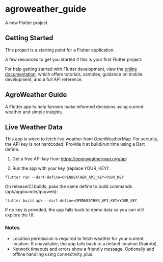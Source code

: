 # agroweather_guide

A new Flutter project.

## Getting Started

This project is a starting point for a Flutter application.

A few resources to get you started if this is your first Flutter project:


For help getting started with Flutter development, view the
[online documentation](https://docs.flutter.dev/), which offers tutorials,
samples, guidance on mobile development, and a full API reference.

## AgroWeather Guide

A Flutter app to help farmers make informed decisions using current weather and simple insights.

## Live Weather Data

This app is wired to fetch live weather from OpenWeatherMap. For security, the API key is not hardcoded. Provide it at build/run time using a Dart define:

1) Get a free API key from https://openweathermap.org/api

2) Run the app with your key (replace YOUR_KEY):

```
flutter run --dart-define=OPENWEATHER_API_KEY=YOUR_KEY
```

On release/CI builds, pass the same define to build commands (apk/appbundle/ipa/web):

```
flutter build apk --dart-define=OPENWEATHER_API_KEY=YOUR_KEY
```

If no key is provided, the app falls back to demo data so you can still explore the UI.

### Notes
- Location permission is required to fetch weather for your current location. If unavailable, the app falls back to a default location (Nairobi).
- Network timeouts and errors show a friendly message. Optionally add offline handling using connectivity_plus.

